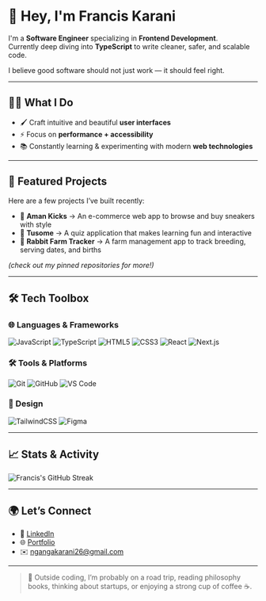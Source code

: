 # 👋 Hey, I'm Francis Karani

I'm a **Software Engineer** specializing in **Frontend Development**.  
Currently deep diving into **TypeScript** to write cleaner, safer, and scalable code.  

I believe good software should not just work — it should feel right.  

---

## 🧑‍💻 What I Do
- 🖌️ Craft intuitive and beautiful **user interfaces**  
- ⚡ Focus on **performance + accessibility**  
- 📚 Constantly learning & experimenting with modern **web technologies**  

---

## 🚀 Featured Projects
Here are a few projects I’ve built recently:  

- 👟 **Aman Kicks** → An e-commerce web app to browse and buy sneakers with style  
- 🎯 **Tusome** → A quiz application that makes learning fun and interactive  
- 🐇 **Rabbit Farm Tracker** → A farm management app to track breeding, serving dates, and births  

*(check out my pinned repositories for more!)*  

---

## 🛠️ Tech Toolbox

### 🌐 Languages & Frameworks
![JavaScript](https://img.shields.io/badge/JavaScript-323330?style=for-the-badge&logo=javascript&logoColor=F7DF1E)
![TypeScript](https://img.shields.io/badge/TypeScript-007ACC?style=for-the-badge&logo=typescript&logoColor=white)
![HTML5](https://img.shields.io/badge/HTML5-E34F26?style=for-the-badge&logo=html5&logoColor=white)
![CSS3](https://img.shields.io/badge/CSS3-1572B6?style=for-the-badge&logo=css3&logoColor=white)
![React](https://img.shields.io/badge/React-20232A?style=for-the-badge&logo=react&logoColor=61DAFB)
![Next.js](https://img.shields.io/badge/Next.js-000000?style=for-the-badge&logo=nextdotjs&logoColor=white)

### 🛠 Tools & Platforms
![Git](https://img.shields.io/badge/Git-F05032?style=for-the-badge&logo=git&logoColor=white)
![GitHub](https://img.shields.io/badge/GitHub-181717?style=for-the-badge&logo=github&logoColor=white)
![VS Code](https://img.shields.io/badge/VS%20Code-0078d7?style=for-the-badge&logo=visual-studio-code&logoColor=white)

### 🎨 Design
![TailwindCSS](https://img.shields.io/badge/TailwindCSS-38B2AC?style=for-the-badge&logo=tailwind-css&logoColor=white)
![Figma](https://img.shields.io/badge/Figma-F24E1E?style=for-the-badge&logo=figma&logoColor=white)

---

## 📈 Stats & Activity
![Francis's GitHub Streak](https://github-readme-streak-stats.herokuapp.com/?user=YOUR_GITHUB_USERNAME&theme=dark&hide_border=true)  

---

## 🌍 Let’s Connect
- 💼 [LinkedIn](https://www.linkedin.com/in/ng-ang-a-karani-5a5106373/)  
- 🌐 [Portfolio](https://francis-karani-portfolio.vercel.app/)  
- ✉️ ngangakarani26@gmail.com 

---

> 🏀 Outside coding, I’m probably on a road trip, reading philosophy books, thinking about startups, or enjoying a strong cup of coffee ☕.  
